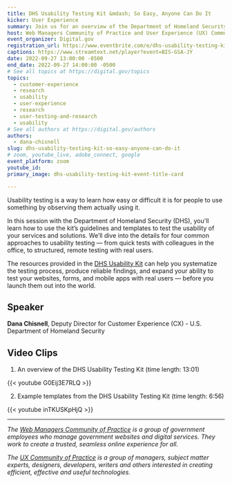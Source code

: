 ```yaml
---
title: DHS Usability Testing Kit &mdash; So Easy, Anyone Can Do It
kicker: User Experience
summary: Join us for an overview of the Department of Homeland Security's new Usability Testing Kit, including its four approaches to usability testing.
host: Web Managers Community of Practice and User Experience (UX) Community of Practice
event_organizer: Digital.gov
registration_url: https://www.eventbrite.com/e/dhs-usability-testing-kit-so-easy-anyone-can-do-it-tickets-411967785737
captions: https://www.streamtext.net/player?event=BIS-GSA-JY
date: 2022-09-27 13:00:00 -0500
end_date: 2022-09-27 14:00:00 -0500
# See all topics at https://digital.gov/topics
topics:
  - customer-experience
  - research
  - usability
  - user-experience
  - research
  - user-testing-and-research
  - usability
# See all authors at https://digital.gov/authors
authors:
  - dana-chisnell
slug: dhs-usability-testing-kit-so-easy-anyone-can-do-it
# zoom, youtube_live, adobe_connect, google
event_platform: zoom
youtube_id:
primary_image: dhs-usability-testing-kit-event-title-card

---
```


Usability testing is a way to learn how easy or difficult it is for people to use something by observing them actually using it.

In this session with the Department of Homeland Security (DHS), you'll learn how to use the kit’s guidelines and templates to test the usability of your services and solutions. We’ll dive into the details for four common approaches to usability testing — from quick tests with colleagues in the office, to structured, remote testing with real users.

The resources provided in the [DHS Usability Kit](https://www.dhs.gov/cx/dhs-usability-testing-kit) can help you systematize the testing process, produce reliable findings, and expand your ability to test your websites, forms, and mobile apps with real users — before you launch them out into the world.

## Speaker

**Dana Chisnell**, Deputy Director for Customer Experience (CX) - U.S. Department of Homeland Security

## Video Clips

1. An overview of the DHS Usability Testing Kit (time length: 13:01)

{{< youtube G0Eij3E7RLQ >}}

2. Example templates from the DHS Usability Testing Kit (time length: 6:56)

{{< youtube inTKUSKpHjQ >}}

---

*The [Web Managers Community of Practice](https://digital.gov/communities/web-content-managers/) is a group of government employees who manage government websites and digital services. They work to create a trusted, seamless online experience for all.*

*The [UX Community of Practice](https://digital.gov/communities/user-experience/) is a group of managers, subject matter experts, designers, developers, writers and others interested in creating efficient, effective and useful technologies.*
